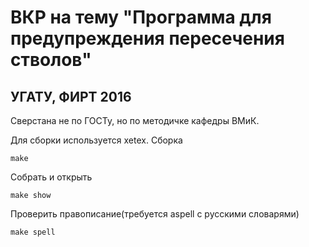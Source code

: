 # ВКР на тему "Программа для предупреждения пересечения стволов"

## УГАТУ, ФИРТ 2016

Сверстана не по ГОСТу, но по методичке кафедры ВМиК.

Для сборки используется xetex. Сборка

`make`

Собрать и открыть

`make show`

Проверить правописание(требуется aspell с русскими словарями)

`make spell`
